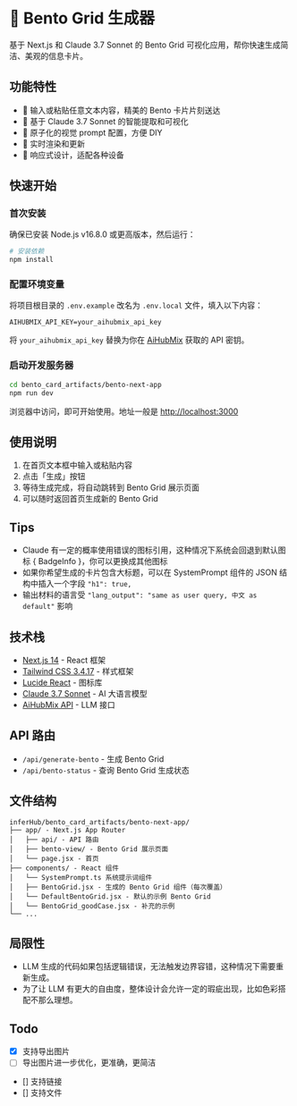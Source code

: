 # 🍱 Bento Grid 生成器

基于 Next.js 和 Claude 3.7 Sonnet 的 Bento Grid 可视化应用，帮你快速生成简洁、美观的信息卡片。

## 功能特性

- 📝 输入或粘贴任意文本内容，精美的 Bento 卡片片刻送达
- 🧠 基于 Claude 3.7 Sonnet 的智能提取和可视化
- 🎨 原子化的视觉 prompt 配置，方便 DIY
- 🔄 实时渲染和更新
- 📱 响应式设计，适配各种设备

## 快速开始

### 首次安装

确保已安装 Node.js v16.8.0 或更高版本，然后运行：

```bash
# 安装依赖
npm install
```

### 配置环境变量

将项目根目录的 `.env.example` 改名为 `.env.local` 文件，填入以下内容：

```
AIHUBMIX_API_KEY=your_aihubmix_api_key
```

将 `your_aihubmix_api_key` 替换为你在 [AiHubMix](https://aihubmix.com) 获取的 API 密钥。

### 启动开发服务器

```bash
cd bento_card_artifacts/bento-next-app
npm run dev
```

浏览器中访问，即可开始使用。地址一般是 [http://localhost:3000](http://localhost:3000) 

## 使用说明

1. 在首页文本框中输入或粘贴内容
2. 点击「生成」按钮
3. 等待生成完成，将自动跳转到 Bento Grid 展示页面
4. 可以随时返回首页生成新的 Bento Grid

## Tips
- Claude 有一定的概率使用错误的图标引用，这种情况下系统会回退到默认图标 { BadgeInfo }，你可以更换成其他图标
- 如果你希望生成的卡片包含大标题，可以在 SystemPrompt 组件的 JSON 结构中插入一个字段 `"h1": true,`
- 输出材料的语言受 `"lang_output": "same as user query, 中文 as default"` 影响

## 技术栈

- [Next.js 14](https://nextjs.org/) - React 框架
- [Tailwind CSS 3.4.17](https://tailwindcss.com/) - 样式框架
- [Lucide React](https://lucide.dev/) - 图标库
- [Claude 3.7 Sonnet](https://www.anthropic.com/claude) - AI 大语言模型
- [AiHubMix API](https://aihubmix.com) - LLM 接口

## API 路由

- `/api/generate-bento` - 生成 Bento Grid
- `/api/bento-status` - 查询 Bento Grid 生成状态

## 文件结构

```
inferHub/bento_card_artifacts/bento-next-app/
├── app/ - Next.js App Router
│   ├── api/ - API 路由
│   ├── bento-view/ - Bento Grid 展示页面
│   └── page.jsx - 首页
├── components/ - React 组件
│   └── SystemPrompt.ts 系统提示词组件
│   ├── BentoGrid.jsx - 生成的 Bento Grid 组件（每次覆盖）
│   └── DefaultBentoGrid.jsx - 默认的示例 Bento Grid
│   └── BentoGrid_goodCase.jsx - 补充的示例
└── ...
```

## 局限性

- LLM 生成的代码如果包括逻辑错误，无法触发边界容错，这种情况下需要重新生成。
- 为了让 LLM 有更大的自由度，整体设计会允许一定的瑕疵出现，比如色彩搭配不那么理想。

## Todo

- [x] 支持导出图片
- [ ] 导出图片进一步优化，更准确，更简洁
- [] 支持链接
- [] 支持文件